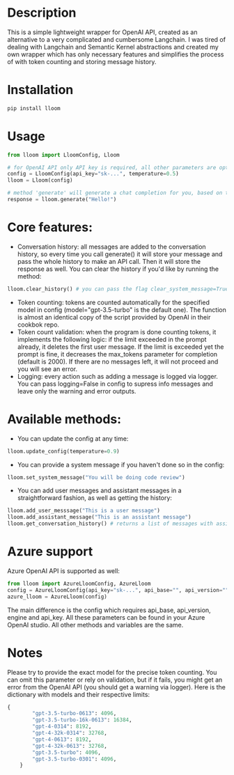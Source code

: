 # Description
This is a simple lightweight wrapper for OpenAI API, created as an alternative to a very complicated and cumbersome Langchain. I was tired of dealing with Langchain and Semantic Kernel abstractions and created my own wrapper which has only necessary features and simplifies the process of with token counting and storing message history. 

# Installation
```bash
pip install lloom
```

# Usage
```python
from lloom import LloomConfig, Lloom

# for OpenAI API only API key is required, all other parameters are optional. Config is managed via Pydantic, therefore you will get an error if some parameters don't adhere to their standards
config = LloomConfig(api_key="sk-...", temperature=0.5)
lloom = Lloom(config)

# method 'generate' will generate a chat completion for you, based on the prompt
response = lloom.generate("Hello!")
```

# Core features: 
- Conversation history: all messages are added to the conversation history, so every time you call generate() it will store your message and pass the whole history to make an API call. Then it will store the response as well. You can clear the history if you'd like by running the method:
```python
lloom.clear_history() # you can pass the flag clear_system_message=True if you want to delete the system message too
```
- Token counting: tokens are counted automatically for the specified model in config (model="gpt-3.5-turbo" is the default one). The function is almost an identical copy of the script provided by OpenAI in their cookbok repo.
- Token count validation: when the program is done counting tokens, it implements the following logic: if the limit exceeded in the prompt already, it deletes the first user message. If the limit is exceeded yet the prompt is fine, it decreases the max_tokens parameter for completion (default is 2000). If there are no messages left, it will not proceed and you will see an error.
- Logging: every action such as adding a message is logged via logger. You can pass logging=False in config to supress info messages and leave only the warning and error outputs. 

# Available methods: 
- You can update the config at any time:
```python
lloom.update_config(temperature=0.9)
```
- You can provide a system message if you haven't done so in the config:
```python
lloom.set_system_message("You will be doing code review")
```
- You can add user messages and assistant messages in a straightforward fashion, as well as getting the history:
```python
lloom.add_user_messsage("This is a user message")
lloom.add_assistant_message("This is an assistant message")
lloom.get_conversation_history() # returns a list of messages with assigned roles
```
# Azure support
Azure OpenAI API is supported as well: 
```python
from lloom import AzureLloomConfig, AzureLloom
config = AzureLloomConfig(api_key="sk-...", api_base="", api_version="", engine="")
azure_lloom = AzureLloom(config)
```
The main difference is the config which requires api_base, api_version, engine and api_key. All these parameters can be found in your Azure OpenAI studio. All other methods and variables are the same. 

# Notes 
Please try to provide the exact model for the precise token counting. You can omit this parameter or rely on validation, but if it fails, you might get an error from the OpenAI API (you should get a warning via logger). Here is the dictionary with models and their respective limits: 
```python
{
        "gpt-3.5-turbo-0613": 4096,
        "gpt-3.5-turbo-16k-0613": 16384,
        "gpt-4-0314": 8192,
        "gpt-4-32k-0314": 32768,
        "gpt-4-0613": 8192,
        "gpt-4-32k-0613": 32768,
        "gpt-3.5-turbo": 4096,
        "gpt-3.5-turbo-0301": 4096,
    }
```
